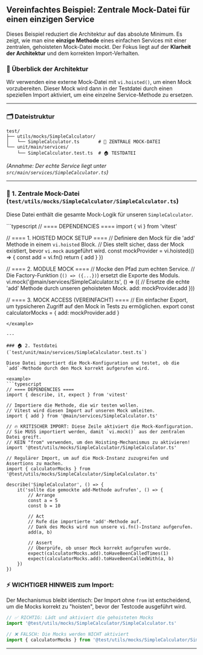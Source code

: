 ## Vereinfachtes Beispiel: Zentrale Mock-Datei für einen einzigen Service

Dieses Beispiel reduziert die Architektur auf das absolute Minimum. Es zeigt, wie man eine **einzige Methode** eines einfachen Services mit einer zentralen, gehoisteten Mock-Datei mockt. Der Fokus liegt auf der **Klarheit der Architektur** und dem korrekten Import-Verhalten.

### 🎯 Überblick der Architektur

Wir verwenden eine externe Mock-Datei mit `vi.hoisted()`, um einen Mock vorzubereiten. Dieser Mock wird dann in der Testdatei durch einen speziellen Import aktiviert, um eine einzelne Service-Methode zu ersetzen.

---

### 🗂️ Dateistruktur

```
test/
├── utils/mocks/SimpleCalculator/
│   └── SimpleCalculator.ts       # 🔑 ZENTRALE MOCK-DATEI
└── unit/main/services/
    └── SimpleCalculator.test.ts  # 🏠 TESTDATEI
```
*(Annahme: Der echte Service liegt unter `src/main/services/SimpleCalculator.ts`)*

---

### 🔑 1. Zentrale Mock-Datei (`test/utils/mocks/SimpleCalculator/SimpleCalculator.ts`)

Diese Datei enthält die gesamte Mock-Logik für unseren `SimpleCalculator`.

<example>
```typescript
// ==== DEPENDENCIES ====
import { vi } from 'vitest'

// ==== 1. HOISTED MOCK SETUP ====
// Definiere den Mock für die 'add' Methode in einem `vi.hoisted` Block.
// Dies stellt sicher, dass der Mock existiert, bevor `vi.mock` ausgeführt wird.
const mockProvider = vi.hoisted(() => {
    const add = vi.fn()
    return { add }
})

// ==== 2. MODULE MOCK ====
// Mocke den Pfad zum echten Service.
// Die Factory-Funktion (`() => ({...})`) ersetzt die Exporte des Moduls.
vi.mock('@main/services/SimpleCalculator.ts', () => ({
    // Ersetze die echte 'add' Methode durch unseren gehoisteten Mock.
    add: mockProvider.add
}))

// ==== 3. MOCK ACCESS (VEREINFACHT) ====
// Ein einfacher Export, um typsicheren Zugriff auf den Mock in Tests zu ermöglichen.
export const calculatorMocks = {
    add: mockProvider.add
}
```
</example>

---

### 🏠 2. Testdatei (`test/unit/main/services/SimpleCalculator.test.ts`)

Diese Datei importiert die Mock-Konfiguration und testet, ob die `add`-Methode durch den Mock korrekt aufgerufen wird.

<example>
```typescript
// ==== DEPENDENCIES ====
import { describe, it, expect } from 'vitest'

// Importiere die Methode, die wir testen wollen.
// Vitest wird diesen Import auf unseren Mock umleiten.
import { add } from '@main/services/SimpleCalculator.ts'

// 🔥 KRITISCHER IMPORT: Diese Zeile aktiviert die Mock-Konfiguration.
// Sie MUSS importiert werden, damit `vi.mock()` aus der zentralen Datei greift.
// KEIN "from" verwenden, um den Hoisting-Mechanismus zu aktivieren!
import '@test/utils/mocks/SimpleCalculator/SimpleCalculator.ts'

// Regulärer Import, um auf die Mock-Instanz zuzugreifen und Assertions zu machen.
import { calculatorMocks } from '@test/utils/mocks/SimpleCalculator/SimpleCalculator.ts'

describe('SimpleCalculator', () => {
    it('sollte die gemockte add-Methode aufrufen', () => {
        // Arrange
        const a = 5
        const b = 10

        // Act
        // Rufe die importierte 'add'-Methode auf.
        // Dank des Mocks wird nun unsere vi.fn()-Instanz aufgerufen.
        add(a, b)

        // Assert
        // Überprüfe, ob unser Mock korrekt aufgerufen wurde.
        expect(calculatorMocks.add).toHaveBeenCalledTimes(1)
        expect(calculatorMocks.add).toHaveBeenCalledWith(a, b)
    })
})
```
</example>

### ⚡ **WICHTIGER HINWEIS zum Import:**
Der Mechanismus bleibt identisch: Der Import ohne `from` ist entscheidend, um die Mocks korrekt zu "hoisten", bevor der Testcode ausgeführt wird.

```typescript
// ✅ RICHTIG: Lädt und aktiviert die gehoisteten Mocks
import '@test/utils/mocks/SimpleCalculator/SimpleCalculator.ts'

// ❌ FALSCH: Die Mocks werden NICHT aktiviert
import { calculatorMocks } from '@test/utils/mocks/SimpleCalculator/SimpleCalculator.ts'
```

--- 